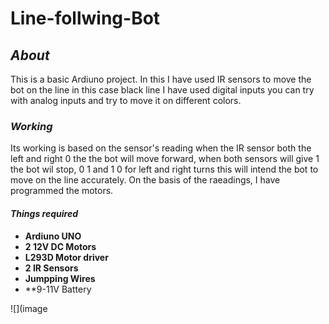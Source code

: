 # Line-follwing-Bot

## *About* 
This is a basic Ardiuno project. In this I have used IR sensors to move the bot on the line in this case black line I have used digital inputs you can try with analog inputs and try to move it on different colors. 

### *Working*
Its working is based on the sensor's reading when the IR sensor both the left and right 0 the the bot will move forward, when both sensors will give 1 the bot wil stop, 0 1 and 1 0 for left and right turns this will intend the bot to move on the line accurately. On the basis of the raeadings, I have programmed the motors.


#### *Things required*
* **Ardiuno UNO**
* **2 12V DC Motors**
* **L293D Motor driver**
* **2 IR Sensors**
* **Jumpping Wires**
* **9-11V Battery

![](image
